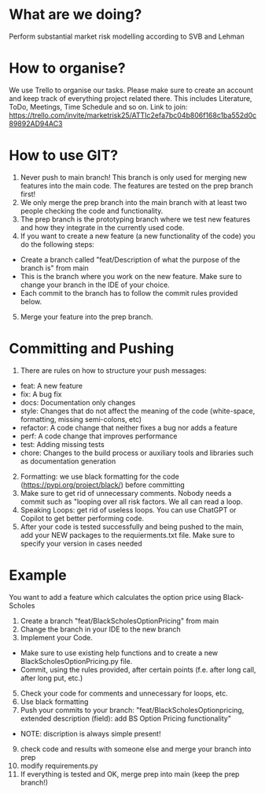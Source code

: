 # What are we doing?
Perform substantial market risk modelling according to SVB and Lehman 

# How to organise?

We use Trello to organise our tasks. Please make sure to create an account and keep track of everything project related there. This includes Literature, ToDo, Meetings, Time Schedule and so on. Link to join: https://trello.com/invite/marketrisk25/ATTIc2efa7bc04b806f168c1ba552d0c89892AD94AC3

# How to use GIT?

1. Never push to main branch! This branch is only used for merging new features into the main code. The features are tested on the prep branch first!
2. We only merge the prep branch into the main branch with at least two people checking the code and functionality.
3. The prep branch is the prototyping branch where we test new features and how they integrate in the currently used code. 
4. If you want to create a new feature (a new functionality of the code) you do the following steps:
  - Create a branch called "feat/Description of what the purpose of the branch is" from main
  - This is the branch where you work on the new feature. Make sure to change your branch in the IDE of your choice.
  - Each commit to the branch has to follow the commit rules provided below.
5. Merge your feature into the prep branch. 

# Committing and Pushing

1. There are rules on how to structure your push messages:
  - feat: A new feature
  - fix: A bug fix
  - docs: Documentation only changes
  - style: Changes that do not affect the meaning of the code (white-space, formatting, missing semi-colons, etc)
  - refactor: A code change that neither fixes a bug nor adds a feature
  - perf: A code change that improves performance
  - test: Adding missing tests
  - chore: Changes to the build process or auxiliary tools and libraries such as documentation generation
2. Formatting: we use black formatting for the code (https://pypi.org/project/black/) before committing
3. Make sure to get rid of unnecessary comments. Nobody needs a commit such as "looping over all risk factors. We all can read a loop.
4. Speaking Loops: get rid of useless loops. You can use ChatGPT or Copilot to get better performing code.
5. After your code is tested successfully and being pushed to the main, add your NEW packages to the requierments.txt file. Make sure to specify your version in cases needed

# Example

You want to add a feature which calculates the option price using Black-Scholes
1. Create a branch "feat/BlackScholesOptionPricing" from main
2. Change the branch in your IDE to the new branch
3. Implement your Code.
  - Make sure to use existing help functions and to create a new BlackScholesOptionPricing.py file.
  - Commit, using the rules provided, after certain points (f.e. after long call, after long put, etc.)
5. Check your code for comments and unnecessary for loops, etc. 
6. Use black formatting 
7. Push your commits to your branch: "feat/BlackScholesOptionpricing, extended description (field): add BS Option Pricing functionality"
  - NOTE: discription is always simple present!
9. check code and results with someone else and merge your branch into prep
10. modify requirements.py
11. If everything is tested and OK, merge prep into main (keep the prep branch!)
